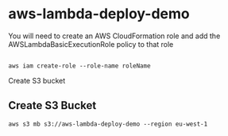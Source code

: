 # aws-lambda-deploy-demo

You will need to create an AWS CloudFormation role and add the AWSLambdaBasicExecutionRole policy to that role
```

aws iam create-role --role-name roleName 
```

Create S3 bucket
## Create S3 Bucket
```
aws s3 mb s3://aws-lambda-deploy-demo --region eu-west-1
```
